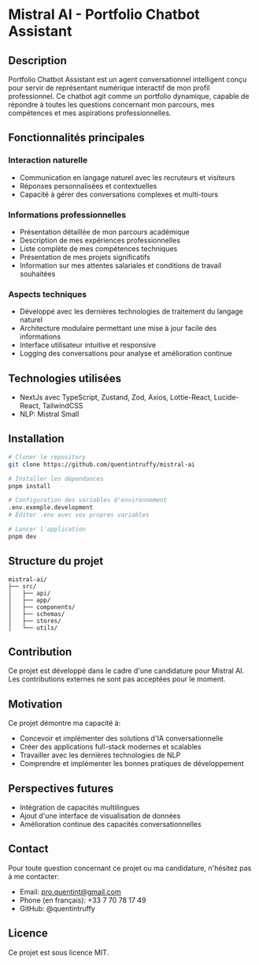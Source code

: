 # Mistral AI - Portfolio Chatbot Assistant

## Description

Portfolio Chatbot Assistant est un agent conversationnel intelligent conçu pour servir de représentant numérique interactif de mon profil professionnel. Ce chatbot agit comme un portfolio dynamique, capable de répondre à toutes les questions concernant mon parcours, mes compétences et mes aspirations professionnelles.

## Fonctionnalités principales

### Interaction naturelle

- Communication en langage naturel avec les recruteurs et visiteurs
- Réponses personnalisées et contextuelles
- Capacité à gérer des conversations complexes et multi-tours

### Informations professionnelles

- Présentation détaillée de mon parcours académique
- Description de mes expériences professionnelles
- Liste complète de mes compétences techniques
- Présentation de mes projets significatifs
- Information sur mes attentes salariales et conditions de travail souhaitées

### Aspects techniques

- Développé avec les dernières technologies de traitement du langage naturel
- Architecture modulaire permettant une mise à jour facile des informations
- Interface utilisateur intuitive et responsive
- Logging des conversations pour analyse et amélioration continue

## Technologies utilisées

- NextJs avec TypeScript, Zustand, Zod, Axios, Lottie-React, Lucide-React, TailwindCSS
- NLP: Mistral Small

## Installation

```bash
# Cloner le repository
git clone https://github.com/quentintruffy/mistral-ai

# Installer les dépendances
pnpm install

# Configuration des variables d'environnement
.env.exemple.development
# Éditer .env avec vos propres variables

# Lancer l'application
pnpm dev
```

## Structure du projet

```
mistral-ai/
├── src/
│   ├── api/
│   ├── app/
│   ├── components/
│   ├── schemas/
│   ├── stores/
│   └── utils/
```

## Contribution

Ce projet est développé dans le cadre d'une candidature pour Mistral AI. Les contributions externes ne sont pas acceptées pour le moment.

## Motivation

Ce projet démontre ma capacité à:

- Concevoir et implémenter des solutions d'IA conversationnelle
- Créer des applications full-stack modernes et scalables
- Travailler avec les dernières technologies de NLP
- Comprendre et implémenter les bonnes pratiques de développement

## Perspectives futures

- Intégration de capacités multilingues
- Ajout d'une interface de visualisation de données
- Amélioration continue des capacités conversationnelles

## Contact

Pour toute question concernant ce projet ou ma candidature, n'hésitez pas à me contacter:

- Email: pro.quentint@gmail.com
- Phone (en français): +33 7 70 78 17 49
- GitHub: @quentintruffy

## Licence

Ce projet est sous licence MIT.

